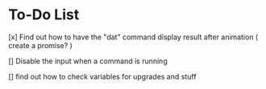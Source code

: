 # To-Do List

[x] Find out how to have the "dat" command display result after animation ( create a promise? )

[] Disable the input when a command is running

[] find out how to check variables for upgrades and stuff


